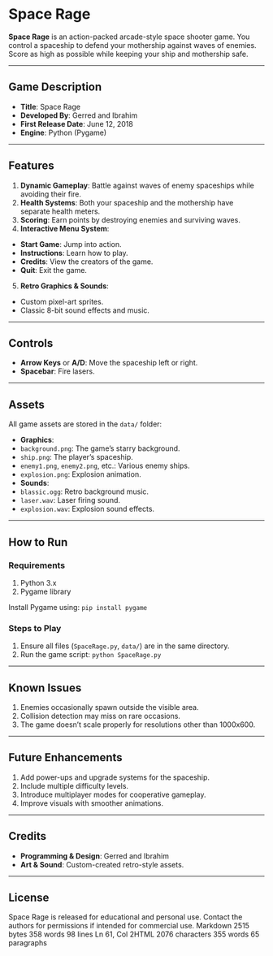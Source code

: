 # Space Rage

**Space Rage** is an action-packed arcade-style space shooter game. You control a spaceship to defend your mothership against waves of enemies. Score as high as possible while keeping your ship and mothership safe.

---

## **Game Description**

- **Title**: Space Rage
- **Developed By**: Gerred and Ibrahim
- **First Release Date**: June 12, 2018
- **Engine**: Python (Pygame)

---

## **Features**

1. **Dynamic Gameplay**: Battle against waves of enemy spaceships while avoiding their fire.
2. **Health Systems**: Both your spaceship and the mothership have separate health meters.
3. **Scoring**: Earn points by destroying enemies and surviving waves.
4. **Interactive Menu System**:
 - **Start Game**: Jump into action.
 - **Instructions**: Learn how to play.
 - **Credits**: View the creators of the game.
 - **Quit**: Exit the game.
5. **Retro Graphics & Sounds**:
 - Custom pixel-art sprites.
 - Classic 8-bit sound effects and music.

---

## **Controls**

- **Arrow Keys** or **A/D**: Move the spaceship left or right.
- **Spacebar**: Fire lasers.

---

## **Assets**

All game assets are stored in the `data/` folder:
- **Graphics**:
 - `background.png`: The game’s starry background.
 - `ship.png`: The player’s spaceship.
 - `enemy1.png`, `enemy2.png`, etc.: Various enemy ships.
 - `explosion.png`: Explosion animation.
- **Sounds**:
 - `blassic.ogg`: Retro background music.
 - `laser.wav`: Laser firing sound.
 - `explosion.wav`: Explosion sound effects.

---

## **How to Run**

### **Requirements**
1. Python 3.x
2. Pygame library

Install Pygame using:
``pip install pygame`` 

### **Steps to Play**

1.  Ensure all files (`SpaceRage.py`, `data/`) are in the same directory.
2.  Run the game script:
    ``python SpaceRage.py`` 
    

----------

## **Known Issues**

1.  Enemies occasionally spawn outside the visible area.
2.  Collision detection may miss on rare occasions.
3.  The game doesn’t scale properly for resolutions other than 1000x600.

----------

## **Future Enhancements**

1.  Add power-ups and upgrade systems for the spaceship.
2.  Include multiple difficulty levels.
3.  Introduce multiplayer modes for cooperative gameplay.
4.  Improve visuals with smoother animations.

----------

## **Credits**

-   **Programming & Design**: Gerred and Ibrahim
-   **Art & Sound**: Custom-created retro-style assets.

----------

## **License**

Space Rage is released for educational and personal use. Contact the authors for permissions if intended for commercial use.
Markdown 2515 bytes 358 words 98 lines Ln 61, Col 2HTML 2076 characters 355 words 65 paragraphs
